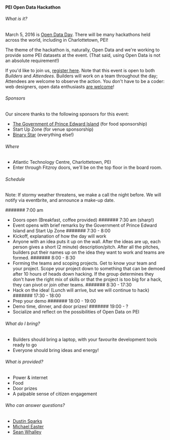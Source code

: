 
#### PEI Open Data Hackathon

###### What is it?
March 5, 2016 is [Open Data Day](http://opendataday.org/). There will be many hackathons held across the world, including in Charlottetown, PEI! 

The theme of the hackathon is, naturally, Open Data and we're working to provide some PEI datasets at the event. (That said, using Open Data is not an absolute requirement!)

If you'd like to join us, [register here](http://bit.ly/1RwhOPf). Note that this event is open to both *Builders* and *Attendees*. Builders will work on a team throughout the day; Attendees are welcome to observe the action. You don't have to be a coder: web designers, open data enthusiasts [are welcome](http://bit.ly/1RwhOPf)!

###### Sponsors
Our sincere thanks to the following sponsors for this event:
* [The Government of Prince Edward Island](http://www.gov.pe.ca/) (for food sponsorship)
* Start Up Zone (for venue sponsorship)
* [Binary Star](http://binarystar.ca) (everything else!)

###### Where 
* Atlantic Technology Centre, Charlottetown, PEI
* Enter through Fitzroy doors, we'll be on the top floor in the board room.

###### Schedule 
Note: If stormy weather threatens, we make a call the night before. We will notify via eventbrite, and announce a make-up date.

####### 7:00 am 
* Doors open (Breakfast, coffee provided)
####### 7:30 am (sharp!)
* Event opens with brief remarks by the Government of Prince Edward Island and Start Up Zone
####### 7:30 - 8:00
* Kickoff, explanation of how the day will work
* Anyone with an idea puts it up on the wall. After the ideas are up, each person gives a short (2 minute) description/pitch. After all the pitches, builders put their names up on the idea they want to work and teams are formed.
####### 8:00 - 8:30
* Forming the teams and scoping projects.  Get to know your team and your project.  Scope your project down to something that can be demoed after 10 hours of heads down hacking.  If the group determines they don't have the right mix of skills or that the project is too big for a hack, they can pivot or join other teams.
####### 8:30 - 17:30
* Hack on the idea! (Lunch will arrive, but we will continue to hack)
####### 17:30 - 18:00
* Prep your demo
####### 18:00 - 19:00
* Demo time, dinner, and door prizes!
####### 19:00 - ? 
* Socialize and reflect on the possibilities of Open Data on PEI

###### What do I bring?
* Builders should bring a laptop, with your favourite development tools ready to go 
* Everyone should bring ideas and energy!

###### What is provided?
* Power & internet
* Food
* Door prizes
* A palpable sense of citizen engagement

###### Who can answer questions?
* [Dustin Sparks](http://twitter.com/dustin_sparks)
* [Michael Easter](http://twitter.com/30_for_60)
* [Sean Whalley](http://twitter.com/seanwhalley21)

